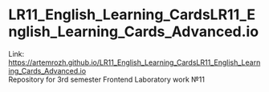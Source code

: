 # LR11_English_Learning_CardsLR11_English_Learning_Cards_Advanced.io  
Link: https://artemrozh.github.io/LR11_English_Learning_CardsLR11_English_Learning_Cards_Advanced.io  
Repository for 3rd semester Frontend Laboratory work №11
